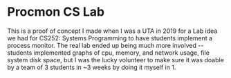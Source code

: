 # Procmon CS Lab

This is a proof of concept I made when I was a UTA in 2019 for a Lab
idea we had for CS252: Systems Programming to have students implement a
process monitor. The real lab ended up being much more involved -- students
implemented graphs of cpu, memory, and network usage, file system disk space,
but I was the lucky volunteer to make sure it was doable by a team of 3 students
in ~3 weeks by doing it myself in 1.
